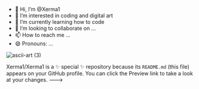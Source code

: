 - 👋 Hi, I’m @Xerma1
- 👀 I’m interested in coding and digital art
- 🌱 I’m currently learning how to code
- 💞️ I’m looking to collaborate on ...
- 📫 How to reach me ...
- 😄 Pronouns: ...


![ascii-art (3)](https://github.com/user-attachments/assets/99d8b10d-3f19-4ce3-91c9-f1e80f7cbb27)


Xerma1/Xerma1 is a ✨ special ✨ repository because its `README.md` (this file) appears on your GitHub profile.
You can click the Preview link to take a look at your changes.
--->

